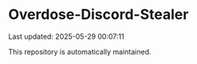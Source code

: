 # Overdose-Discord-Stealer

Last updated: 2025-05-29 00:07:11

This repository is automatically maintained.
